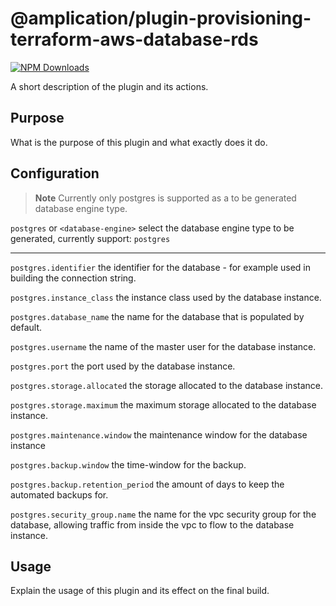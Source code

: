 # @amplication/plugin-provisioning-terraform-aws-database-rds

[![NPM Downloads](https://img.shields.io/npm/dt/@amplication/plugin-provisioning-terraform-aws-database-rds)](https://www.npmjs.com/package/@amplication/plugin-provisioning-terraform-aws-database-rds)

A short description of the plugin and its actions.

## Purpose

What is the purpose of this plugin and what exactly does it do.

## Configuration

> **Note**
> Currently only postgres is supported as a to be generated database engine type.

`postgres` or `<database-engine>` select the database engine type to be generated, currently support: `postgres`

---

`postgres.identifier` the identifier for the database - for example used in building the connection string.

`postgres.instance_class` the instance class used by the database instance.

`postgres.database_name` the name for the database that is populated by default.

`postgres.username` the name of the master user for the database instance.

`postgres.port` the port used by the database instance.

`postgres.storage.allocated` the storage allocated to the database instance.

`postgres.storage.maximum` the maximum storage allocated to the database instance.

`postgres.maintenance.window` the maintenance window for the database instance

`postgres.backup.window` the time-window for the backup.

`postgres.backup.retention_period` the amount of days to keep the automated backups for.

`postgres.security_group.name` the name for the vpc security group for the database, allowing traffic from inside the vpc to flow to the database instance.

## Usage

Explain the usage of this plugin and its effect on the final build.
